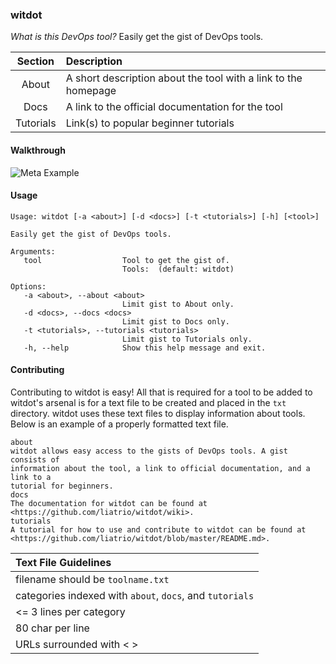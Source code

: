 ### witdot  
_What is this DevOps tool?_ Easily get the gist of DevOps tools.    
  
| Section | Description |
| :---:     |     :---      |
| About     | A short description about the tool with a link to the homepage |
| Docs      | A link to the official documentation for the tool |
| Tutorials | Link(s) to popular beginner tutorials |

#### Walkthrough  
![Meta Example](https://shanemacbride.github.io/misc/witdotWalkthrough.gif)  
  
#### Usage
```
Usage: witdot [-a <about>] [-d <docs>] [-t <tutorials>] [-h] [<tool>]

Easily get the gist of DevOps tools.

Arguments:
   tool                  Tool to get the gist of.
                         Tools:  (default: witdot)

Options:
   -a <about>, --about <about>
                         Limit gist to About only.
   -d <docs>, --docs <docs>
                         Limit gist to Docs only.
   -t <tutorials>, --tutorials <tutorials>
                         Limit gist to Tutorials only.
   -h, --help            Show this help message and exit.
```
  
#### Contributing
Contributing to witdot is easy! All that is required for a tool to be added to witdot's arsenal is for a text file to be created and placed in the `txt` directory. witdot uses these text files to display information about tools. Below is an example of a properly formatted text file.  
  
```
about
witdot allows easy access to the gists of DevOps tools. A gist consists of
information about the tool, a link to official documentation, and a link to a
tutorial for beginners.
docs
The documentation for witdot can be found at
<https://github.com/liatrio/witdot/wiki>.
tutorials
A tutorial for how to use and contribute to witdot can be found at
<https://github.com/liatrio/witdot/blob/master/README.md>.
```
  
| Text File Guidelines |
| :---     |
| filename should be `toolname.txt` |
| categories indexed with `about`, `docs`, and `tutorials` |
| <= 3 lines per category |
| 80 char per line |
| URLs surrounded with < > |

